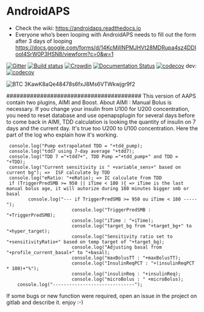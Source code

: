 # AndroidAPS

* Check the wiki: https://androidaps.readthedocs.io
*  Everyone who’s been looping with AndroidAPS needs to fill out the form after 3 days of looping  https://docs.google.com/forms/d/14KcMjlINPMJHVt28MDRupa4sz4DDIooI4SrW0P3HSN8/viewform?c=0&w=1

[![Gitter](https://badges.gitter.im/MilosKozak/AndroidAPS.svg)](https://gitter.im/MilosKozak/AndroidAPS?utm_source=badge&utm_medium=badge&utm_campaign=pr-badge&utm_content=badge)
[![Build status](https://travis-ci.org/nightscout/AndroidAPS.svg?branch=master)](https://travis-ci.org/nightscout/AndroidAPS)
[![Crowdin](https://d322cqt584bo4o.cloudfront.net/androidaps/localized.svg)](https://translations.androidaps.org/project/androidaps)
[![Documentation Status](https://readthedocs.org/projects/androidaps/badge/?version=latest)](https://androidaps.readthedocs.io/en/latest/?badge=latest)
[![codecov](https://codecov.io/gh/MilosKozak/AndroidAPS/branch/master/graph/badge.svg)](https://codecov.io/gh/MilosKozak/AndroidAPS)
dev: [![codecov](https://codecov.io/gh/MilosKozak/AndroidAPS/branch/dev/graph/badge.svg)](https://codecov.io/gh/MilosKozak/AndroidAPS)


![BTC](https://bitit.io/assets/coins/icon-btc-1e5a37bc0eb730ac83130d7aa859052bd4b53ac3f86f99966627801f7b0410be.svg) 3KawK8aQe48478s6fxJ8Ms6VTWkwjgr9f2

########################################
This version of AAPS contain two plugins, AIMI and Boost.
About AIMI :
Manual Bolus is necessary.
If you change your insulin from U100 for U200 concentration, you need to reset database and use openapsplugin for several days before to come back in AIMI, TDD calculation is looking the quantity of insulin on 7 days and the current day.
It's true too U200 to U100 concentration.
Here the part of the log who explain how it's working.

     console.log("Pump extrapolated TDD = "+tdd_pump);
     console.log("tdd7 using 7-day average "+tdd7);
     console.log("TDD 7 ="+tdd7+", TDD Pump ="+tdd_pump+" and TDD = "+TDD);
     console.log("Current sensitivity is " +variable_sens+" based on current bg"); =>  ISF calculate by TDD
     console.log("eRatio: "+eRatio); => IC calculate from TDD
     if (TriggerPredSMB >= 950 || iTime < 180 ){ => iTime is the last manual bolus age, it will autorize during 180 minutes bigger smb or basal
            console.log("--- if TriggerPredSMB >= 950 ou iTime < 180 -----");
                            console.log("TriggerPredSMB : "+TriggerPredSMB);
                            console.log("iTime : "+iTime);
                            console.log("target_bg from "+target_bg+" to "+hyper_target);
                            console.log("Sensitivity ratio set to "+sensitivityRatio+" based on temp target of "+target_bg);
                            console.log("Adjusting basal from "+profile_current_basal+" to "+basal);
                            console.log("maxBolusTT : "+maxBolusTT);
                            console.log("InsulinReqPCT : "+(insulinReqPCT * 100)+"%");
                            console.log("insulinReq : "+insulinReq);
                            console.log("microBolus : " +microBolus);
        console.log("------------------------------");

If some bugs or new function were required, open an issue in the project on gitlab and describe it.
enjoy :-)